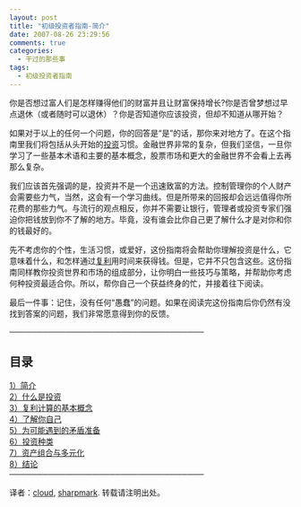 ```yaml
---
layout: post
title: "初级投资者指南-简介"
date: 2007-08-26 23:29:56
comments: true
categories:
  - 干过的那些事
tags:
  - 初级投资者指南
---
```

你是否想过富人们是怎样赚得他们的财富并且让财富保持增长?你是否曾梦想过早点退休（或者随时可以退休）？你是否知道你应该投资，但却不知道从哪开始？

如果对于以上的任何一个问题，你的回答是“是”的话，那你来对地方了。在这个指南里我们将包括从头开始的<a href="http://www.investopedia.com/terms/i/investing.asp" target="_blank">投资</a>习惯。金融世界非常的复杂，但我们坚信，一旦你学习了一些基本术语和主要的基本概念，股票市场和更大的金融世界不会看上去再那么复杂。

我们应该首先强调的是，投资并不是一个迅速致富的方法。控制管理你的个人财产会需要些力气，当然，这会有一个学习曲线。但是所带来的回报却会远远值得你所花费的那些力气。与流行的观点相反，你并不需要让银行，管理者或投资专家们强迫你把钱放到你不了解的地方。毕竟，没有谁会比你自己更了解什么才是对你和你的钱最好的。

先不考虑你的个性，生活习惯，或爱好，这份指南将会帮助你理解投资是什么，它意味着什么，和怎样通过<a href="http://www.investopedia.com/terms/c/compounding.asp" target="_blank">复利</a>用时间来获得钱。但是，它并不只包含这些。这份指南同样教你投资世界和市场的组成部分，让你明白一些技巧与策略，并帮助你考虑何种投资最适合你。所以，帮你自己一个获益终身的忙，并接着往下阅读。

最后一件事：记住，没有任何“愚蠢”的问题。如果在阅读完这份指南后你仍然有没找到答案的问题，我们非常愿意得到你的反馈。

───────────────────────────────────

## 目录

[1）简介][1]  
[2）什么是投资][2]  
[3）复利计算的基本概念][3]  
[4）了解你自己][4]  
[5）为可能遇到的矛盾准备][5]  
[6）投资种类][6]  
[7）资产组合与多元化][7]  
[8）结论][8]  
───────────────────────────────────

译者：<a href="http://www.cloudwater.net/" target="_blank">cloud</a>, <a href="http://liujiong.com/" title="sharpmark's blog" target="_blank">sharpmark</a>. 转载请注明出处。

 [1]: /blog/posts/a-tutorial-for-beginner-investors-introduction/
 [2]: /blog/posts/a-tutorial-for-beginner-investors-what-is-investing/
 [3]: /blog/posts/a-tutorial-for-beginner-investors-the-concept-of-compounding/
 [4]: /blog/posts/a-tutorial-for-beginner-investors-knowing-yourself/
 [5]: /blog/posts/a-tutorial-for-beginner-investors-preparing-for-contradictions/
 [6]: /blog/posts/a-tutorial-for-beginner-investors-types-of-investments/
 [7]: /blog/posts/a-tutorial-for-beginner-investors-portfolios-and-diversification/
 [8]: /blog/posts/a-tutorial-for-beginner-investors-conclusion/
